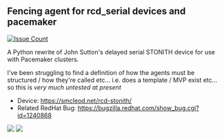 ## Fencing agent for rcd_serial devices and pacemaker

[![Issue Count](https://codeclimate.com/github/sammcj/fence_rcd_serial/badges/issue_count.svg)](https://codeclimate.com/github/sammcj/fence_rcd_serial)

A Python rewrite of John Sutton's delayed serial STONITH device for use with Pacemaker clusters.

I've been struggling to find a definition of how the agents must be structured / how they're called etc... i.e. does a template / MVP exist etc... so this is *very much untested at present*

- Device: https://smcleod.net/rcd-stonith/
- Related RedHat Bug: https://bugzilla.redhat.com/show_bug.cgi?id=1240868

![](https://smcleod.net/images/san/rcd_serial.jpg)
![](https://smcleod.net/images/san/optoCircuit.jpg)
